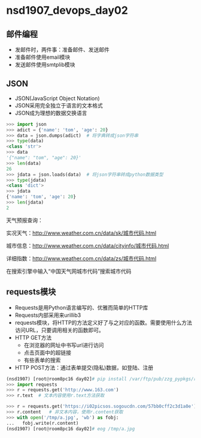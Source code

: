 # nsd1907_devops_day02

## 邮件编程

- 发邮件时，两件事：准备邮件、发送邮件
- 准备邮件使用email模块
- 发送邮件使用smtplib模块

## JSON

- JSON(JavaScript Object Notation)
- JSON采用完全独立于语言的文本格式
- JSON成为理想的数据交换语言

```python
>>> import json
>>> adict = {'name': 'tom', 'age': 20}
>>> data = json.dumps(adict)  # 将字典转成json字符串
>>> type(data)
<class 'str'>
>>> data
'{"name": "tom", "age": 20}'
>>> len(data)
26
>>> jdata = json.loads(data)  # 将json字符串转成python数据类型
>>> type(jdata)
<class 'dict'>
>>> jdata
{'name': 'tom', 'age': 20}
>>> len(jdata)
2
```

天气预报查询：

实况天气：http://www.weather.com.cn/data/sk/城市代码.html

城市信息：http://www.weather.com.cn/data/cityinfo/城市代码.html

详细指数：http://www.weather.com.cn/data/zs/城市代码.html

在搜索引擎中输入“中国天气网城市代码”搜索城市代码

## requests模块

- Requests是用Python语言编写的、优雅而简单的HTTP库
- Requests内部采用来urillib3
- requests模块，将HTTP的方法定义好了与之对应的函数。需要使用什么方法访问URL，只要调用相关的函数即可。
- HTTP GET方法
  - 在浏览器的网址中书写url进行访问
  - 点击页面中的超链接
  - 有些表单的搜索
- HTTP POST方法：通过表单提交(隐私)数据，如登陆、注册

```python
(nsd1907) [root@room8pc16 day02]# pip install /var/ftp/pub/zzg_pypkgs/requests_pkgs/*
>>> import requests
>>> r = requests.get('http://www.163.com')
>>> r.text  # 文本内容使用r.text方法获取

>>> r = requests.get('https://i02picsos.sogoucdn.com/57bb0cff2c3d1a0e')
>>> r.content   # 非文本内容，使用r.content获取
>>> with open('/tmp/a.jpg', 'wb') as fobj:
...   fobj.write(r.content)
(nsd1907) [root@room8pc16 day02]# eog /tmp/a.jpg 

```











